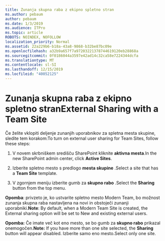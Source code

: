 ```yaml
---
title: Zunanja skupna raba z ekipno spletno stran
ms.author: pebaum
author: pebaum
ms.date: 1/3/2019
ms.audience: ITPro
ms.topic: article
ROBOTS: NOINDEX, NOFOLLOW
localization_priority: Normal
ms.assetid: 22a229b6-b18a-43a8-9868-b32be87bc09e
ms.openlocfilehash: a32b9a657f7a97203221378744619120eb28868a
ms.sourcegitcommit: 0f0186044a3597e42ad14c32ca58e7224344dcfa
ms.translationtype: MT
ms.contentlocale: sl-SI
ms.lasthandoff: 12/15/2019
ms.locfileid: "40052125"
---
```

# <a name="external-sharing-with-a-team-site"></a><span data-ttu-id="3a050-102">Zunanja skupna raba z ekipno spletno stran</span><span class="sxs-lookup"><span data-stu-id="3a050-102">External Sharing with a Team Site</span></span>

<span data-ttu-id="3a050-103">Če želite vklopiti deljenje zunanjih uporabnikov za spletna mesta skupine, sledite tem korakom:</span><span class="sxs-lookup"><span data-stu-id="3a050-103">To turn on external user sharing for Team Sites, follow these steps:</span></span> 
  
1. <span data-ttu-id="3a050-104">V novem skrbniškem središču SharePoint kliknite **aktivna mesta**.</span><span class="sxs-lookup"><span data-stu-id="3a050-104">In the new SharePoint admin center, click **Active Sites**.</span></span>
  
2. <span data-ttu-id="3a050-105">Izberite spletno mesto s predlogo **mesta skupine** .</span><span class="sxs-lookup"><span data-stu-id="3a050-105">Select a site that has a **Team Site** template.</span></span> 
  
3. <span data-ttu-id="3a050-106">V zgornjem meniju izberite gumb za **skupno rabo** .</span><span class="sxs-lookup"><span data-stu-id="3a050-106">Select the **Sharing** button from the top menu.</span></span> 
  
 <span data-ttu-id="3a050-107">**Opomba**: privzeto je, ko ustvarite spletno mesto Modern Team, bo možnost zunanja skupna raba nastavljena na novi in obstoječi zunanji uporabniki.</span><span class="sxs-lookup"><span data-stu-id="3a050-107">**Note**: By default, when a Modern Team Site is created, the External sharing option will be set to New and existing external users.</span></span> 
  
 <span data-ttu-id="3a050-108">**Opomba:** Če imate več kot eno mesto, se bo gumb za **skupno rabo** prikazal onemogočen.</span><span class="sxs-lookup"><span data-stu-id="3a050-108">**Note:** If you have more than one site selected, the **Sharing** button will appear disabled.</span></span> <span data-ttu-id="3a050-109">Izberite samo eno mesto.</span><span class="sxs-lookup"><span data-stu-id="3a050-109">Select only one site.</span></span> 
  

